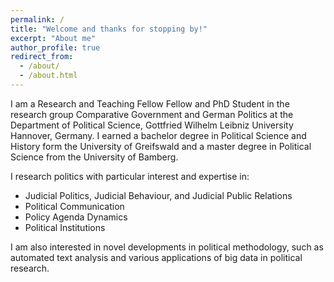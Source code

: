 ```yaml
---
permalink: /
title: "Welcome and thanks for stopping by!"
excerpt: "About me"
author_profile: true
redirect_from: 
  - /about/
  - /about.html
---
```


I am a Research and Teaching Fellow Fellow and PhD Student in the research group Comparative Government and German Politics at the Department of Political Science, Gottfried Wilhelm Leibniz University Hannover, Germany. I earned a bachelor degree in Political Science and History form the University of Greifswald and a master degree in Political Science from the University of Bamberg.

I research politics with particular interest and expertise in:
- Judicial Politics, Judicial Behaviour, and Judicial Public Relations
- Political Communication
- Policy Agenda Dynamics
- Political Institutions


I am also interested in novel developments in political methodology, such as automated text analysis and various applications of big data in political research.

